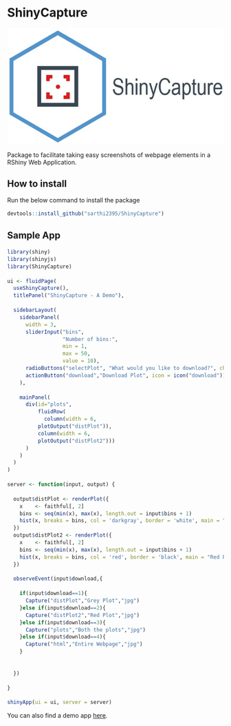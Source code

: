 # ShinyCapture

![Logo](ShinyCaptureLogo.jpg)

Package to facilitate taking easy screenshots of webpage elements in a RShiny Web Application.

How to install
--------------

Run the below command to install the package

``` r
devtools::install_github("sarthi2395/ShinyCapture")
```

Sample App
----------

````r
library(shiny)
library(shinyjs)
library(ShinyCapture)

ui <- fluidPage(
  useShinyCapture(),
  titlePanel("ShinyCapture - A Demo"),
  
  sidebarLayout(
    sidebarPanel(
      width = 3,
      sliderInput("bins",
                  "Number of bins:",
                  min = 1,
                  max = 50,
                  value = 10),
      radioButtons("selectPlot", "What would you like to download?", choices = c("Grey Plot" = 1, "Red Plot" = 2, "Both the plots" = 3, "Entire Webpage" = 4), inline = FALSE),
      actionButton("download","Download Plot", icon = icon("download"))
    ),
    
    mainPanel(
      div(id="plots",
          fluidRow(
            column(width = 6,
          plotOutput("distPlot")),
          column(width = 6,
          plotOutput("distPlot2")))
      )
    )
  )
)

server <- function(input, output) {
  
  output$distPlot <- renderPlot({
    x    <- faithful[, 2] 
    bins <- seq(min(x), max(x), length.out = input$bins + 1)
    hist(x, breaks = bins, col = 'darkgray', border = 'white', main = "Grey Plot")
  })
  output$distPlot2 <- renderPlot({
    x    <- faithful[, 2] 
    bins <- seq(min(x), max(x), length.out = input$bins + 1)
    hist(x, breaks = bins, col = 'red', border = 'black', main = "Red Plot")
  })
  
  observeEvent(input$download,{
    
    if(input$download==1){
      Capture("distPlot","Grey Plot","jpg")
    }else if(input$download==2){
      Capture("distPlot2","Red Plot","jpg")
    }else if(input$download==3){
      Capture("plots","Both the plots","jpg")
    }else if(input$download==4){
      Capture("html","Entire Webpage","jpg")
    }
      
    
  })
  
}

shinyApp(ui = ui, server = server)
````

You can also find a demo app [here](https://sarthi2395.shinyapps.io/shinycapture).
